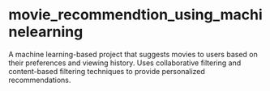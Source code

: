 # movie_recommendtion_using_machinelearning
A machine learning-based project that suggests movies to users based on their preferences and viewing history. Uses collaborative filtering and content-based filtering techniques to provide personalized recommendations.
